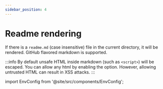 ```yaml
---
sidebar_position: 4
---
```

# Readme rendering

If there is a `readme.md` (case insensitive) file in the current directory, it will be rendered. GitHub flavored markdown is supported.

:::info
By default unsafe HTML inside markdown (such as `<script>`) will be escaped. You can allow any html by enabling the option. However, allowing untrusted HTML can result in XSS attacks.
:::



import EnvConfig from '@site/src/components/EnvConfig';

<EnvConfig name="NO_README_RENDER|ALLOW_RAW_HTML" init="false|false" values="true,false|true,false"/>
